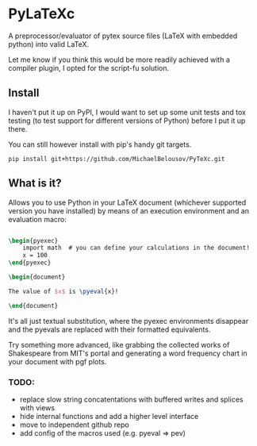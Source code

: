 
# PyLaTeXc

A preprocessor/evaluator of pytex source files
(LaTeX with embedded python) into valid LaTeX.  

Let me know if you think this would be more readily achieved with
a compiler plugin, I opted for the script-fu solution.

## Install

I haven't put it up on PyPI, I would want to set up some unit tests
and tox testing (to test support for different versions of Python) 
before I put it up there.  

You can still however install with pip's handy git targets.

```Sh
pip install git+https://github.com/MichaelBelousov/PyTeXc.git
```

## What is it?

Allows you to use Python in your LaTeX document (whichever supported
version you have installed) by means of an execution environment and
an evaluation macro:

```LaTeX

\begin{pyexec}
    import math  # you can define your calculations in the document!
    x = 100
\end{pyexec}

\begin{document}

The value of $x$ is \pyeval{x}!

\end{document}
```

It's all just textual substitution, where the pyexec environments
disappear and the pyevals are replaced with their formatted equivalents.  

Try something more advanced, like grabbing the collected works of
Shakespeare from MIT's portal and generating a word frequency chart
in your document with pgf plots.

### TODO:

* replace slow string concatentations with buffered writes and splices with views
* hide internal functions and add a higher level interface
* move to independent github repo
* add config of the macros used (e.g. pyeval => pev)

